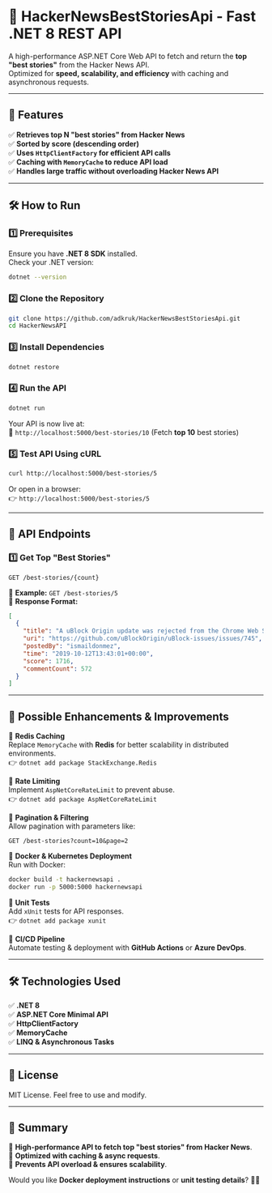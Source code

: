 # 🚀 HackerNewsBestStoriesApi - Fast .NET 8 REST API

A high-performance ASP.NET Core Web API to fetch and return the **top "best stories"** from the Hacker News API.  
Optimized for **speed, scalability, and efficiency** with caching and asynchronous requests.

---

## 📌 Features
✅ **Retrieves top N "best stories" from Hacker News**  
✅ **Sorted by score (descending order)**  
✅ **Uses `HttpClientFactory` for efficient API calls**  
✅ **Caching with `MemoryCache` to reduce API load**  
✅ **Handles large traffic without overloading Hacker News API**

---

## 🛠 How to Run

### **1️⃣ Prerequisites**
Ensure you have **.NET 8 SDK** installed.  
Check your .NET version:
```sh
dotnet --version
```

### **2️⃣ Clone the Repository**
```sh
git clone https://github.com/adkruk/HackerNewsBestStoriesApi.git
cd HackerNewsAPI
```

### **3️⃣ Install Dependencies**
```sh
dotnet restore
```

### **4️⃣ Run the API**
```sh
dotnet run
```
Your API is now live at:  
🔗 `http://localhost:5000/best-stories/10` (Fetch **top 10** best stories)

### **5️⃣ Test API Using cURL**
```sh
curl http://localhost:5000/best-stories/5
```
Or open in a browser:  
👉 `http://localhost:5000/best-stories/5`

---

## 📡 API Endpoints
### **1️⃣ Get Top "Best Stories"**
```http
GET /best-stories/{count}
```
🔹 **Example:** `GET /best-stories/5`  
🔹 **Response Format:**
```json
[
  {
    "title": "A uBlock Origin update was rejected from the Chrome Web Store",
    "uri": "https://github.com/uBlockOrigin/uBlock-issues/issues/745",
    "postedBy": "ismaildonmez",
    "time": "2019-10-12T13:43:01+00:00",
    "score": 1716,
    "commentCount": 572
  }
]
```

---

## 🚀 Possible Enhancements & Improvements

🔹 **Redis Caching**  
Replace `MemoryCache` with **Redis** for better scalability in distributed environments.  
👉 `dotnet add package StackExchange.Redis`

🔹 **Rate Limiting**  
Implement `AspNetCoreRateLimit` to prevent abuse.  
👉 `dotnet add package AspNetCoreRateLimit`

🔹 **Pagination & Filtering**  
Allow pagination with parameters like:
```http
GET /best-stories?count=10&page=2
```

🔹 **Docker & Kubernetes Deployment**  
Run with Docker:
```sh
docker build -t hackernewsapi .
docker run -p 5000:5000 hackernewsapi
```

🔹 **Unit Tests**  
Add `xUnit` tests for API responses.  
👉 `dotnet add package xunit`

🔹 **CI/CD Pipeline**  
Automate testing & deployment with **GitHub Actions** or **Azure DevOps**.

---

## 🛠 Technologies Used
✅ **.NET 8**  
✅ **ASP.NET Core Minimal API**  
✅ **HttpClientFactory**  
✅ **MemoryCache**  
✅ **LINQ & Asynchronous Tasks**

---

## 📌 License
MIT License. Feel free to use and modify.

---

## 🎯 Summary
🔹 **High-performance API to fetch top "best stories" from Hacker News**.  
🔹 **Optimized with caching & async requests**.  
🔹 **Prevents API overload & ensures scalability**.

Would you like **Docker deployment instructions** or **unit testing details**? 🚀🔥

